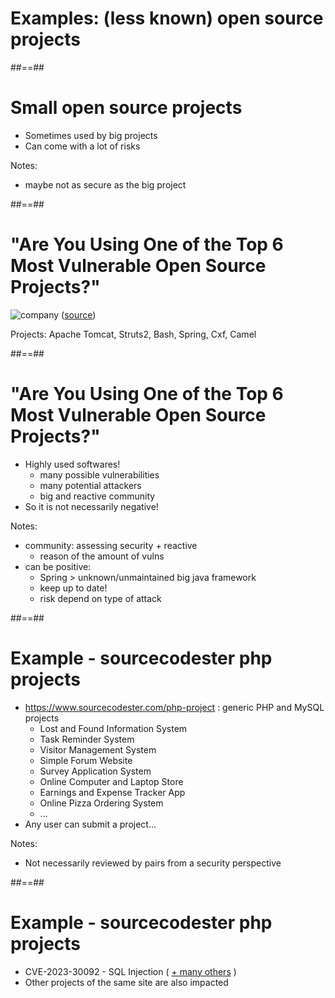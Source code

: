 <!-- .slide: class="transition" -->
# Examples: (less known) open source projects



##==##

# Small open source projects

- Sometimes used by big projects
- Can come with a lot of risks
<!-- .element: class="list-fragment" -->

Notes:
- maybe not as secure as the big project



##==##

# "Are You Using One of the Top 6 Most Vulnerable Open Source Projects?"

![company](./assets/images/100-web-sec-overview/top-6-most-vulnerable-open-source-projects.png)
([source](https://www.mend.io/resources/blog/the-top-6-most-vulnerable-open-source-projects/))

Projects: Apache Tomcat, Struts2, Bash, Spring, Cxf, Camel



##==##

# "Are You Using One of the Top 6 Most Vulnerable Open Source Projects?"

- Highly used softwares!
  - many possible vulnerabilities
  - many potential attackers
  - big and reactive community
- So it is not necessarily negative!
<!-- .element: class="list-fragment" -->

Notes:
- community: assessing security + reactive
  - reason of the amount of vulns
- can be positive:
  - Spring > unknown/unmaintained big java framework
  - keep up to date!
  - risk depend on type of attack



##==##

# Example - sourcecodester php projects

- https://www.sourcecodester.com/php-project : generic PHP and MySQL projects
  - Lost and Found Information System
  - Task Reminder System
  - Visitor Management System
  - Simple Forum Website
  - Survey Application System
  - Online Computer and Laptop Store
  - Earnings and Expense Tracker App
  - Online Pizza Ordering System
  - ...
- Any user can submit a project...
<!-- .element: class="list-fragment" -->

Notes:
- Not necessarily reviewed by pairs from a security perspective



##==##

# Example - sourcecodester php projects

- CVE-2023-30092 - SQL Injection ( [+ many others](https://cve.report/software/online_pizza_ordering_system_project/online_pizza_ordering_system) )
- Other projects of the same site are also impacted
<!-- .element: class="list-fragment" -->
